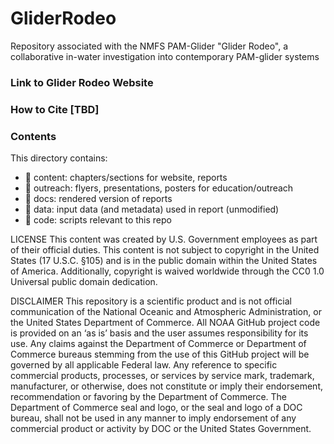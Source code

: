 # **GliderRodeo**
Repository associated with the NMFS PAM-Glider "Glider Rodeo", a collaborative in-water investigation into contemporary PAM-glider systems

### **Link to Glider** Rodeo Website

### **How to Cite** [TBD]

### **Contents**
This directory contains:
-   📁 content: chapters/sections for website, reports
-   📁 outreach: flyers, presentations, posters for education/outreach
-   📁 docs: rendered version of reports
-   📁 data: input data (and metadata) used in report (unmodified)
-   📁 code: scripts relevant to this repo


LICENSE This content was created by U.S. Government employees as part of their official duties. This content is not subject to copyright in the United States (17 U.S.C. §105) and is in the public domain within the United States of America. Additionally, copyright is waived worldwide through the CC0 1.0 Universal public domain dedication.

DISCLAIMER This repository is a scientific product and is not official communication of the National Oceanic and Atmospheric Administration, or the United States Department of Commerce. All NOAA GitHub project code is provided on an ‘as is’ basis and the user assumes responsibility for its use. Any claims against the Department of Commerce or Department of Commerce bureaus stemming from the use of this GitHub project will be governed by all applicable Federal law. Any reference to specific commercial products, processes, or services by service mark, trademark, manufacturer, or otherwise, does not constitute or imply their endorsement, recommendation or favoring by the Department of Commerce. The Department of Commerce seal and logo, or the seal and logo of a DOC bureau, shall not be used in any manner to imply endorsement of any commercial product or activity by DOC or the United States Government.
